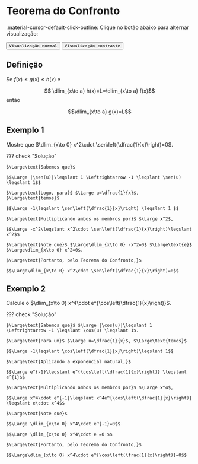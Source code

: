 
# **Teorema do Confronto**

:material-cursor-default-click-outline: Clique no botão abaixo para alternar visualização:

<div class="tx-switch">
  <button data-md-color-scheme="default"><code>Visualização normal</code></button>
  <button data-md-color-scheme="slate"><code>Visualização contraste</code></button>
</div>

<script>
  var buttons = document.querySelectorAll("button[data-md-color-scheme]")
  buttons.forEach(function(button) {
    button.addEventListener("click", function() {
      var attr = this.getAttribute("data-md-color-scheme")
      document.body.setAttribute("data-md-color-scheme", attr)
      var name = document.querySelector("#__code_0 code span:nth-child(7)")
      name.textContent = attr
    })
  })
</script>

## Definição 

Se $f(x) \leqslant g(x) \leqslant h(x)$ e 

$$  \dlim_{x\to a} h(x)=L=\dlim_{x\to a} f(x)$$ então 

$$\dlim_{x\to a} g(x)=L$$ 

## Exemplo 1 

 Mostre que $\dlim_{x\to 0} x^2\cdot \sen\left(\dfrac{1}{x}\right)=0$. 


??? check "Solução"
    
    $\Large\text{Sabemos que}$ 

    $$\Large |\sen(u)|\leqslant 1 \Leftrightarrow -1 \leqslant \sen(u) \leqslant 1$$ 
    
    $\Large\text{Logo, para}$ $\Large u=\dfrac{1}{x}$, $\Large\text{temos}$ 
    
    $$\Large -1\leqslant \sen\left(\dfrac{1}{x}\right) \leqslant 1 $$ 

    $\Large\text{Multiplicando ambos os membros por}$ $\Large x^2$, 

    $$\Large -x^2\leqslant x^2\cdot \sen\left(\dfrac{1}{x}\right)\leqslant x^2$$ 
    
    $\Large\text{Note que}$ $\Large\dlim_{x\to 0} -x^2=0$ $\Large\text{e}$ $\Large\dlim_{x\to 0} x^2=0$. 
    
    $\Large\text{Portanto, pelo Teorema do Confronto,}$  

    $$\Large\dlim_{x\to 0} x^2\cdot \sen\left(\dfrac{1}{x}\right)=0$$ 


## Exemplo 2 

Calcule o $\dlim_{x\to 0} x^4\cdot e^{\cos\left(\dfrac{1}{x}\right)}$. 

??? check "Solução"
    
    $\Large\text{Sabemos que}$ $\Large |\cos(u)|\leqslant 1 \Leftrightarrow -1 \leqslant \cos(u) \leqslant 1$. 
    
    $\Large\text{Para um}$ $\Large u=\dfrac{1}{x}$, $\Large\text{temos}$

    $$\Large -1\leqslant \cos\left(\dfrac{1}{x}\right)\leqslant 1$$ 

    $\Large\text{Aplicando a exponencial natural,}$

    $$\Large e^{-1}\leqslant e^{\cos\left(\dfrac{1}{x}\right)} \leqslant e^{1}$$ 

    $\Large\text{Multiplicando ambos os membros por}$ $\Large x^4$, 

    $$\Large x^4\cdot e^{-1}\leqslant x^4e^{\cos\left(\dfrac{1}{x}\right)} \leqslant e\cdot x^4$$ 

    $\Large\text{Note que}$

    $$\Large \dlim_{x\to 0} x^4\cdot e^{-1}=0$$ 

    $$\Large \dlim_{x\to 0} x^4\cdot e =0 $$ 

    $\Large\text{Portanto, pelo Teorema do Confronto,}$  

    $$\Large\dlim_{x\to 0} x^4\cdot e^{\cos\left(\frac{1}{x}\right)}=0$$ 